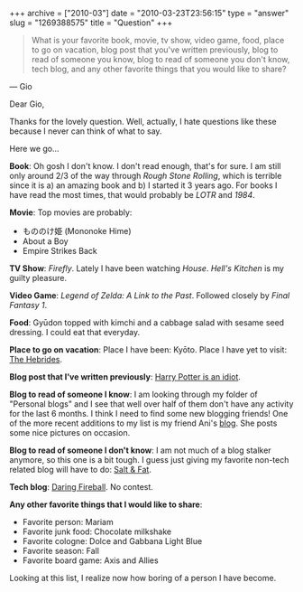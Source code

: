+++
archive = ["2010-03"]
date = "2010-03-23T23:56:15"
type = "answer"
slug = "1269388575"
title = "Question"
+++

> What is your favorite book, movie, tv show, video game, food, place to
> go on vacation, blog post that you've written previously, blog to read
> of someone you know, blog to read of someone you don't know, tech blog,
> and any other favorite things that you would like to share?

&mdash; Gio

Dear Gio,

Thanks for the lovely question.  Well, actually, I hate questions like
these because I never can think of what to say.

Here we go...

**Book**: Oh gosh I don't know. I don't read enough, that's for sure.
I am still only around 2/3 of the way through _Rough Stone Rolling_, which
is terrible since it is a) an amazing book and b) I started it 3 years
ago.  For books I have read the most times, that would probably be _LOTR_
and _1984_.

**Movie**: Top movies are probably: 

- もののけ姫 (Mononoke Hime)
- About a Boy
- Empire Strikes Back

**TV Show**: *Firefly*.  Lately I have been watching *House*.  *Hell's
Kitchen* is my guilty pleasure.

**Video Game**: *Legend of Zelda: A Link to the Past*.  Followed closely
by *Final Fantasy 1*.

**Food**: Gyūdon topped with kimchi and a cabbage salad with sesame seed
dressing. I could eat that everyday.

**Place to go on vacation**: Place I have been: Kyōto. Place I have yet to
visit: [The Hebrides][1].

**Blog post that I've written previously**: [Harry Potter is an idiot][2].

**Blog to read of someone I know**: I am looking through my folder of
"Personal blogs" and I see that well over half of them don't have any
activity for the last 6 months.  I think I need to find some new blogging
friends!  One of the more recent additions to my list is my friend Ani's
[blog][3].  She posts some nice pictures on occasion.

**Blog to read of someone I don't know**: I am not much of a blog stalker
anymore, so this one is a bit tough.  I guess just giving my favorite
non-tech related blog will have to do: [Salt & Fat][4].

**Tech blog**: [Daring Fireball][5]. No contest.

**Any other favorite things that I would like to share**:

- Favorite person: Mariam
- Favorite junk food: Chocolate milkshake
- Favorite cologne: Dolce and Gabbana Light Blue
- Favorite season: Fall
- Favorite board game: Axis and Allies

Looking at this list, I realize now how boring of a person I have become.

[1]: http://ngm.nationalgeographic.com/2010/01/hebrides/richardson-photography
[2]: http://www.iambismark.net/archive/2005/08/17/harry-potter-is-an-idiot.html
[3]: http://thecotyledon.wordpress.com
[4]: http://saltandfat.com/
[5]: http://daringfireball.net/
